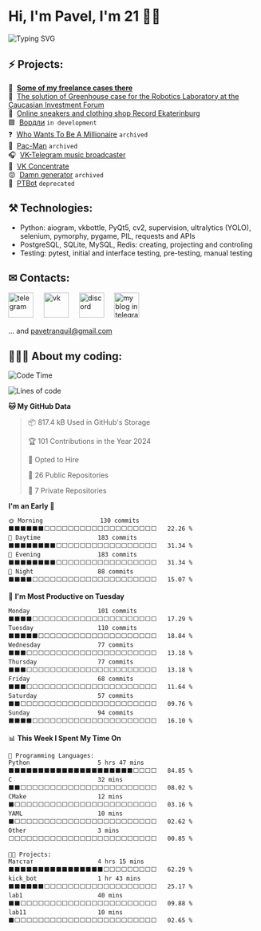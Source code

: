 # Hi, I'm Pavel, I'm 21 👋🏼
![Typing SVG](https://readme-typing-svg.demolab.com?font=Parkinsans&weight=500&size=22&duration=2000&color=3454D1&multiline=true&repeat=false&width=446&height=197&lines=Python+developer;ITMO+student;VK+ambassador;Chat-bots+creator;Desktop+apps+developer;VK+%26+Telegram+beta+tester;...+and+singer%2C+announcer+and+podcaster)  

## ⚡ Projects:

📱&#160; **[Some of my freelance cases there](https://degendigital.super.site/)**  
🤖&#160; [The solution of Greenhouse case for the Robotics Laboratory at the Caucasian Investment Forum](https://github.com/snowlue/cif-robotics-2024) <br>
👟&#160; [Online sneakers and clothing shop Record Ekaterinburg](https://t.me/record_ekb_bot) <br>
🟩&#160; [Вордли](https://github.com/snowlue/Wordle) `in development` <br>
❓&#160; [Who Wants To Be A Millionaire](https://github.com/snowlue/WWTBAM) `archived`<br>
👻&#160; [Pac-Man](https://github.com/Marklzzz/Pac-man) `archived`<br>
🎧&#160; [VK-Telegram music broadcaster](https://github.com/snowlue/vk-tg-music-broadcaster) <br>
👀&#160; [VK Concentrate](https://github.com/snowlue/VK-Concentrate) <br>
😡&#160; [Damn generator](https://github.com/snowlue/damn-generator) `archived` <br>
🤖&#160; [PTBot](https://github.com/snowlue/ptbot) `deprecated`

## ⚒ Technologies:
- Python: aiogram, vkbottle, PyQt5, cv2, supervision, ultralytics (YOLO), selenium, pymorphy, pygame, PIL, requests and APIs
- PostgreSQL, SQLite, MySQL, Redis: creating, projecting and controling
- Testing: pytest, initial and interface testing, pre-testing, manual testing

## ✉ Contacts:
[<img src='https://upload.wikimedia.org/wikipedia/commons/thumb/8/83/Telegram_2019_Logo.svg/768px-Telegram_2019_Logo.svg.png' alt='telegram' height='50'>](https://t.me/snowlue)
&#4448; [<img src='https://user-images.githubusercontent.com/22418658/169043582-878f7c04-1398-4296-9cef-85eb90f77f8f.png' alt='vk' height='50'>](https://vk.me/snowlue)
&#4448; [<img src='https://user-images.githubusercontent.com/22418658/130826704-ea944633-642f-46cc-9236-ffda0ec0ce41.png' alt='discord' height='50'>](https://discord.com/users/550713735686127626)
&#4448; [<img src='https://github.com/user-attachments/assets/8159be1d-7939-4432-ba94-2da0366d6650' alt='my blog in telegram' height='50'>](https://t.me/snowlues) <br>

... and pavetranquil@gmail.com

## 👨🏻‍💻 About my coding:
<!--START_SECTION:waka-->
![Code Time](http://img.shields.io/badge/Code%20Time-1%2C049%20hrs%2016%20mins-blue)

![Lines of code](https://img.shields.io/badge/From%20Hello%20World%20I%27ve%20Written-1.1%20million%20lines%20of%20code-blue)

**🐱 My GitHub Data** 

> 📦 817.4 kB Used in GitHub's Storage 
 > 
> 🏆 101 Contributions in the Year 2024
 > 
> 💼 Opted to Hire
 > 
> 📜 26 Public Repositories 
 > 
> 🔑 7 Private Repositories 
 > 
**I'm an Early 🐤** 

```text
🌞 Morning                130 commits         ⬛⬛⬛⬛⬛⬛⬜⬜⬜⬜⬜⬜⬜⬜⬜⬜⬜⬜⬜⬜⬜⬜⬜⬜⬜   22.26 % 
🌆 Daytime                183 commits         ⬛⬛⬛⬛⬛⬛⬛⬛⬜⬜⬜⬜⬜⬜⬜⬜⬜⬜⬜⬜⬜⬜⬜⬜⬜   31.34 % 
🌃 Evening                183 commits         ⬛⬛⬛⬛⬛⬛⬛⬛⬜⬜⬜⬜⬜⬜⬜⬜⬜⬜⬜⬜⬜⬜⬜⬜⬜   31.34 % 
🌙 Night                  88 commits          ⬛⬛⬛⬛⬜⬜⬜⬜⬜⬜⬜⬜⬜⬜⬜⬜⬜⬜⬜⬜⬜⬜⬜⬜⬜   15.07 % 
```
📅 **I'm Most Productive on Tuesday** 

```text
Monday                   101 commits         ⬛⬛⬛⬛⬜⬜⬜⬜⬜⬜⬜⬜⬜⬜⬜⬜⬜⬜⬜⬜⬜⬜⬜⬜⬜   17.29 % 
Tuesday                  110 commits         ⬛⬛⬛⬛⬛⬜⬜⬜⬜⬜⬜⬜⬜⬜⬜⬜⬜⬜⬜⬜⬜⬜⬜⬜⬜   18.84 % 
Wednesday                77 commits          ⬛⬛⬛⬜⬜⬜⬜⬜⬜⬜⬜⬜⬜⬜⬜⬜⬜⬜⬜⬜⬜⬜⬜⬜⬜   13.18 % 
Thursday                 77 commits          ⬛⬛⬛⬜⬜⬜⬜⬜⬜⬜⬜⬜⬜⬜⬜⬜⬜⬜⬜⬜⬜⬜⬜⬜⬜   13.18 % 
Friday                   68 commits          ⬛⬛⬛⬜⬜⬜⬜⬜⬜⬜⬜⬜⬜⬜⬜⬜⬜⬜⬜⬜⬜⬜⬜⬜⬜   11.64 % 
Saturday                 57 commits          ⬛⬛⬜⬜⬜⬜⬜⬜⬜⬜⬜⬜⬜⬜⬜⬜⬜⬜⬜⬜⬜⬜⬜⬜⬜   09.76 % 
Sunday                   94 commits          ⬛⬛⬛⬛⬜⬜⬜⬜⬜⬜⬜⬜⬜⬜⬜⬜⬜⬜⬜⬜⬜⬜⬜⬜⬜   16.10 % 
```


📊 **This Week I Spent My Time On** 

```text
💬 Programming Languages: 
Python                   5 hrs 47 mins       ⬛⬛⬛⬛⬛⬛⬛⬛⬛⬛⬛⬛⬛⬛⬛⬛⬛⬛⬛⬛⬛⬜⬜⬜⬜   84.85 % 
C                        32 mins             ⬛⬛⬜⬜⬜⬜⬜⬜⬜⬜⬜⬜⬜⬜⬜⬜⬜⬜⬜⬜⬜⬜⬜⬜⬜   08.02 % 
CMake                    12 mins             ⬛⬜⬜⬜⬜⬜⬜⬜⬜⬜⬜⬜⬜⬜⬜⬜⬜⬜⬜⬜⬜⬜⬜⬜⬜   03.16 % 
YAML                     10 mins             ⬛⬜⬜⬜⬜⬜⬜⬜⬜⬜⬜⬜⬜⬜⬜⬜⬜⬜⬜⬜⬜⬜⬜⬜⬜   02.62 % 
Other                    3 mins              ⬜⬜⬜⬜⬜⬜⬜⬜⬜⬜⬜⬜⬜⬜⬜⬜⬜⬜⬜⬜⬜⬜⬜⬜⬜   00.85 % 

🐱‍💻 Projects: 
Матстат                  4 hrs 15 mins       ⬛⬛⬛⬛⬛⬛⬛⬛⬛⬛⬛⬛⬛⬛⬛⬛⬜⬜⬜⬜⬜⬜⬜⬜⬜   62.29 % 
kick_bot                 1 hr 43 mins        ⬛⬛⬛⬛⬛⬛⬜⬜⬜⬜⬜⬜⬜⬜⬜⬜⬜⬜⬜⬜⬜⬜⬜⬜⬜   25.17 % 
lab1                     40 mins             ⬛⬛⬜⬜⬜⬜⬜⬜⬜⬜⬜⬜⬜⬜⬜⬜⬜⬜⬜⬜⬜⬜⬜⬜⬜   09.88 % 
lab11                    10 mins             ⬛⬜⬜⬜⬜⬜⬜⬜⬜⬜⬜⬜⬜⬜⬜⬜⬜⬜⬜⬜⬜⬜⬜⬜⬜   02.65 % 
```


<!--END_SECTION:waka-->
